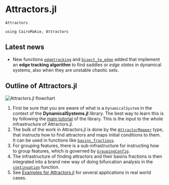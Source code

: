 # Attractors.jl

```@docs
Attractors
```

```@setup MAIN
using CairoMakie, Attractors
```

## Latest news

- New functions [`edgetracking`](@ref) and [`bisect_to_edge`](@ref) added that implement an **edge tracking algorithm** to find saddles or *edge states* in dynamical systems, also when they are unstable chaotic sets.

## Outline of Attractors.jl

![Attractors.jl flowchart](https://github.com/JuliaDynamics/JuliaDynamics/blob/master/videos/attractors/attractorsjl_overview.png?raw=true)


1. First be sure that you are aware of what is a `DynamicalSystem` in the context of the **DynamicalSystems.jl** library. The best way to learn this is by following the [main tutorial](https://juliadynamics.github.io/DynamicalSystemsDocs.jl/dynamicalsystems/dev/tutorial/) of the library. This is the input to the whole infrastructure of Attractors.jl.
2. The bulk of the work in Attractors.jl is done by the [`AttractorMapper`](@ref) type, that instructs how to find attractors and maps initial conditions to them. It can be used in functions like [`basins_fractions`](@ref).
3. For grouping features, there is a sub-infrastructure for instructing how to group features, which is governed by [`GroupingConfig`](@ref).
4. The infrastructure of finding attractors and their basins fractions is then integrated into a brand new way of doing bifurcation analysis in the [`continuation`](@ref) function.
5. See [Examples for Attractors.jl](@ref) for several applications in real world cases.
